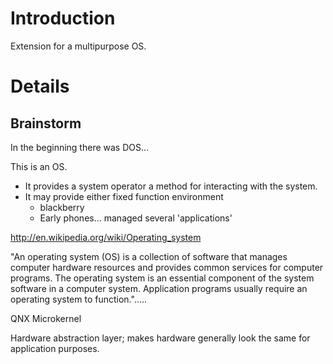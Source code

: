 # Introduction #

Extension for a multipurpose OS.


# Details #





## Brainstorm ##

In the beginning there was DOS...

This is an OS.
  * It provides a system operator a method for interacting with the system.
  * It may provide either fixed function environment
    * blackberry
    * Early phones... managed several 'applications'


http://en.wikipedia.org/wiki/Operating_system

"An operating system (OS) is a collection of software that manages computer hardware resources and provides common services for computer programs. The operating system is an essential component of the system software in a computer system. Application programs usually require an operating system to function.".....

QNX Microkernel

Hardware abstraction layer; makes hardware generally look the same for application purposes.